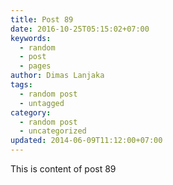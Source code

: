 ```yaml
---
title: Post 89
date: 2016-10-25T05:15:02+07:00
keywords:
  - random
  - post
  - pages
author: Dimas Lanjaka
tags:
  - random post
  - untagged
category:
  - random post
  - uncategorized
updated: 2014-06-09T11:12:00+07:00
---
```

This is content of post 89